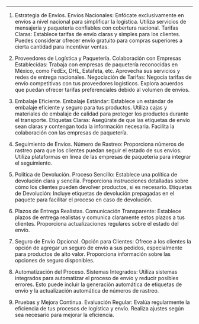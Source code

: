 ----

1. Estrategia de Envíos.
Envíos Nacionales:
	Enfócate exclusivamente en envíos a nivel nacional para simplificar la logística.
	Utiliza servicios de mensajería y paquetería confiables con cobertura nacional.
Tarifas Claras:
	Establece tarifas de envío claras y simples para los clientes.
	Puedes considerar ofrecer envío gratuito para compras superiores a cierta cantidad para incentivar ventas.

2. Proveedores de Logística y Paquetería.
Colaboración con Empresas Establecidas:
	Trabaja con empresas de paquetería reconocidas en México, como FedEx, DHL, Estafeta, etc.
	Aprovecha sus servicios y redes de entrega nacionales.
Negociación de Tarifas:
	Negocia tarifas de envío competitivas con tus proveedores logísticos.
	Explora acuerdos que puedan ofrecer tarifas preferenciales debido al volumen de envíos.

3. Embalaje Eficiente.
Embalaje Estándar:
	Establece un estándar de embalaje eficiente y seguro para tus productos.
	Utiliza cajas y materiales de embalaje de calidad para proteger los productos durante el transporte.
Etiquetas Claras:
	Asegúrate de que las etiquetas de envío sean claras y contengan toda la información necesaria.
	Facilita la colaboración con las empresas de paquetería.

4. Seguimiento de Envíos.
Número de Rastreo:
	Proporciona números de rastreo para que los clientes puedan seguir el estado de sus envíos.
	Utiliza plataformas en línea de las empresas de paquetería para integrar el seguimiento.

5. Política de Devolución.
Proceso Sencillo:
	Establece una política de devolución clara y sencilla.
	Proporciona instrucciones detalladas sobre cómo los clientes pueden devolver productos, si es necesario.
Etiquetas de Devolución:
	Incluye etiquetas de devolución prepagadas en el paquete para facilitar el proceso en caso de devolución.

6. Plazos de Entrega Realistas.
Comunicación Transparente:
	Establece plazos de entrega realistas y comunica claramente estos plazos a tus clientes.
	Proporciona actualizaciones regulares sobre el estado del envío.

7. Seguro de Envío Opcional.
Opción para Clientes:
	Ofrece a los clientes la opción de agregar un seguro de envío a sus pedidos, especialmente para productos de alto valor.
	Proporciona información sobre las opciones de seguro disponibles.

8. Automatización del Proceso.
Sistemas Integrados:
	Utiliza sistemas integrados para automatizar el proceso de envío y reducir posibles errores.
	Esto puede incluir la generación automática de etiquetas de envío y la actualización automática de números de rastreo.

9. Pruebas y Mejora Continua.
Evaluación Regular:
	Evalúa regularmente la eficiencia de tus procesos de logística y envío.
	Realiza ajustes según sea necesario para mejorar la eficiencia.